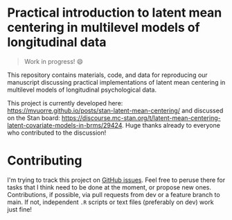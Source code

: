 # Practical introduction to latent mean centering in multilevel models of longitudinal data

>Work in progress! :smile:

This repository contains materials, code, and data for reproducing our manuscript discussing practical implementations of latent mean centering in multilevel models of longitudinal psychological data.

This project is currently developed here: <https://mvuorre.github.io/posts/stan-latent-mean-centering/> and discussed on the Stan board: <https://discourse.mc-stan.org/t/latent-mean-centering-latent-covariate-models-in-brms/29424>. Huge thanks already to everyone who contributed to the discussion!

# Contributing

I'm trying to track this project on [GitHub issues](https://github.com/mvuorre/latent-mean-centering-ms/issues). Feel free to peruse there for tasks that I think need to be done at the moment, or propose new ones. Contributions, if possible, via pull requests from dev or a feature branch to main. If not, independent `.R` scripts or text files (preferably on dev) work just fine!
